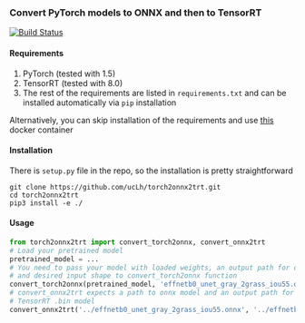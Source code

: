 ### Convert PyTorch models to ONNX and then to TensorRT
[![Build Status](https://app.travis-ci.com/ucLh/torch2onnx2trt.svg?branch=master)](https://app.travis-ci.com/ucLh/torch2onnx2trt)

#### Requirements
1) PyTorch (tested with 1.5)
2) TensorRT (tested with 8.0)
3) The rest of the requirements are listed in `requirements.txt` and can
 be installed automatically via `pip` installation
 
Alternatively, you can skip installation of the requirements and use [this](https://hub.docker.com/r/uclh/tensorrt_pytorch) docker container 
 
#### Installation
There is `setup.py` file in the repo, so the installation is pretty 
straightforward
```
git clone https://github.com/ucLh/torch2onnx2trt.git
cd torch2onnx2trt
pip3 install -e ./
```

#### Usage
```python
from torch2onnx2trt import convert_torch2onnx, convert_onnx2trt
# Load your pretrained model
pretrained_model = ...
# You need to pass your model with loaded weights, an output path for onnx model
# and desired input shape to convert_torch2onnx function
convert_torch2onnx(pretrained_model, 'effnetb0_unet_gray_2grass_iou55.onnx', (1, 3, 640, 1280))
# convert_onnx2trt expects a path to onnx model and an output path for resulting
# TensorRT .bin model
convert_onnx2trt('../effnetb0_unet_gray_2grass_iou55.onnx', '../effnetb0_unet_gray_2grass_iou55.bin')
```
